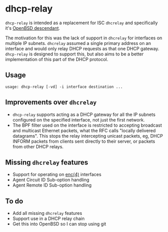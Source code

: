 # dhcp-relay

`dhcp-relay` is intended as a replacement for ISC `dhcrelay` and
specifically it's
[OpenBSD descendant](https://man.openbsd.org/dhcrelay.8).

The motivation for this was the lack of support in `dhcrelay` for
interfaces on multiple IP subnets. `dhcrelay` assumed a single
primary address on an interface and would only relay DHCP requests
as that one DHCP gateway. `dhcp-relay` is designed to support this,
but also aims to be a better implementation of this part of the
DHCP protocol.

## Usage

`usage: dhcp-relay [-vd] -i interface destination ...`

## Improvements over `dhcrelay`

- `dhcp-relay` supports acting as a DHCP gateway for all the IP
  subnets configured on the specified interface, not just the first
  network.
- The BPF filter used on the interface is restricted to accepting
  broadcast and multicast Ethernet packets, what the RFC calls "locally
  delivered datagrams". This stops the relay intercepting unicast
  packets, eg, DHCP INFORM packets from clients sent directly to their
  server, or packets from other DHCP relays.

## Missing `dhcrelay` features

- Support for operating on
  [enc(4)](https://man.openbsd.org/enc.4) interfaces
- Agent Circuit ID Sub-option handling
- Agent Remote ID Sub-option handling

## To do

- Add all missing `dhcrelay` features
- Support use in a DHCP relay chain
- Get this into OpenBSD so I can stop using git
